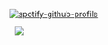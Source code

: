 [![spotify-github-profile](https://spotify-github-profile.kittinanx.com/api/view?uid=6ee6c3uiykzyf00n8qqgt3t8m&cover_image=true&theme=natemoo-re&show_offline=true&background_color=110f0b&interchange=true&bar_color=dee1dc&bar_color_cover=false)](https://github.com/kittinan/spotify-github-profile)

⠀![](https://komarev.com/ghpvc/?username=beaverhollow&label=^__^&style=flat-square&color=5a574a&base=6593)

